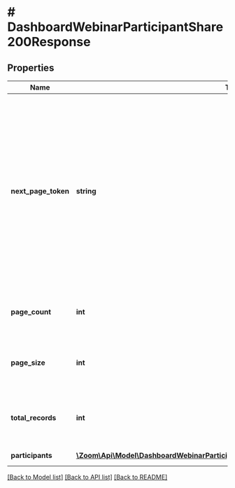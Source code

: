 # # DashboardWebinarParticipantShare200Response

## Properties

Name | Type | Description | Notes
------------ | ------------- | ------------- | -------------
**next_page_token** | **string** | The next page token is used to paginate through large result sets. A next page token will be returned whenever the set of available results exceeds the current page size. The expiration period for this token is 15 minutes. | [optional]
**page_count** | **int** | The number of pages returned for the request made. | [optional]
**page_size** | **int** | The number of records returned within a single API call. | [optional] [default to 30]
**total_records** | **int** | The number of all records available across pages. | [optional]
**participants** | [**\Zoom\Api\Model\DashboardWebinarParticipantShare200ResponseAllOfParticipantsInner[]**](DashboardWebinarParticipantShare200ResponseAllOfParticipantsInner.md) | Array of participants. | [optional]

[[Back to Model list]](../../README.md#models) [[Back to API list]](../../README.md#endpoints) [[Back to README]](../../README.md)
